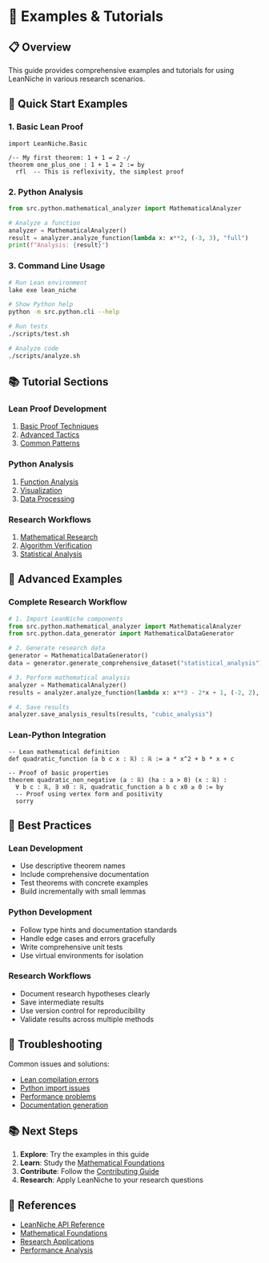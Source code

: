 # 🚀 Examples & Tutorials

## 📋 Overview

This guide provides comprehensive examples and tutorials for using LeanNiche in various research scenarios.

## 🏁 Quick Start Examples

### 1. Basic Lean Proof
```lean
import LeanNiche.Basic

/-- My first theorem: 1 + 1 = 2 -/
theorem one_plus_one : 1 + 1 = 2 := by
  rfl  -- This is reflexivity, the simplest proof
```

### 2. Python Analysis
```python
from src.python.mathematical_analyzer import MathematicalAnalyzer

# Analyze a function
analyzer = MathematicalAnalyzer()
result = analyzer.analyze_function(lambda x: x**2, (-3, 3), "full")
print(f"Analysis: {result}")
```

### 3. Command Line Usage
```bash
# Run Lean environment
lake exe lean_niche

# Show Python help
python -m src.python.cli --help

# Run tests
./scripts/test.sh

# Analyze code
./scripts/analyze.sh
```

## 📚 Tutorial Sections

### Lean Proof Development
1. [Basic Proof Techniques](lean-overview.md#basic-proof-techniques)
2. [Advanced Tactics](ProofGuide.md#advanced-tactics)
3. [Common Patterns](ProofGuide.md#common-patterns)

### Python Analysis
1. [Function Analysis](api-reference.md#python-api)
2. [Visualization](api-reference.md#visualization-classes)
3. [Data Processing](api-reference.md#data-generation)

### Research Workflows
1. [Mathematical Research](research-applications.md)
2. [Algorithm Verification](api-reference.md#computational-lean-module)
3. [Statistical Analysis](api-reference.md#statistics-lean-module)

## 🔬 Advanced Examples

### Complete Research Workflow
```python
# 1. Import LeanNiche components
from src.python.mathematical_analyzer import MathematicalAnalyzer
from src.python.data_generator import MathematicalDataGenerator

# 2. Generate research data
generator = MathematicalDataGenerator()
data = generator.generate_comprehensive_dataset("statistical_analysis")

# 3. Perform mathematical analysis
analyzer = MathematicalAnalyzer()
results = analyzer.analyze_function(lambda x: x**3 - 2*x + 1, (-2, 2), "full")

# 4. Save results
analyzer.save_analysis_results(results, "cubic_analysis")
```

### Lean-Python Integration
```lean
-- Lean mathematical definition
def quadratic_function (a b c x : ℝ) : ℝ := a * x^2 + b * x + c

-- Proof of basic properties
theorem quadratic_non_negative (a : ℝ) (ha : a > 0) (x : ℝ) :
  ∀ b c : ℝ, ∃ x0 : ℝ, quadratic_function a b c x0 ≥ 0 := by
  -- Proof using vertex form and positivity
  sorry
```

## 🎯 Best Practices

### Lean Development
- Use descriptive theorem names
- Include comprehensive documentation
- Test theorems with concrete examples
- Build incrementally with small lemmas

### Python Development
- Follow type hints and documentation standards
- Handle edge cases and errors gracefully
- Write comprehensive unit tests
- Use virtual environments for isolation

### Research Workflows
- Document research hypotheses clearly
- Save intermediate results
- Use version control for reproducibility
- Validate results across multiple methods

## 🔧 Troubleshooting

Common issues and solutions:
- [Lean compilation errors](troubleshooting.md#lean-issues)
- [Python import issues](troubleshooting.md#python-issues)
- [Performance problems](performance.md#optimization)
- [Documentation generation](troubleshooting.md#documentation)

## 📚 Next Steps

1. **Explore**: Try the examples in this guide
2. **Learn**: Study the [Mathematical Foundations](mathematical-foundations.md)
3. **Contribute**: Follow the [Contributing Guide](contributing.md)
4. **Research**: Apply LeanNiche to your research questions

## 📖 References

- [LeanNiche API Reference](api-reference.md)
- [Mathematical Foundations](mathematical-foundations.md)
- [Research Applications](research-applications.md)
- [Performance Analysis](performance.md)
